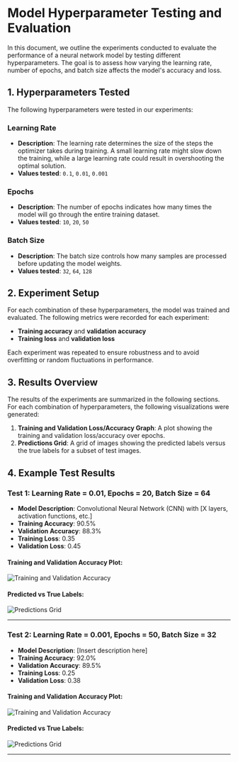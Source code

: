# Model Hyperparameter Testing and Evaluation

In this document, we outline the experiments conducted to evaluate the performance of a neural network model by testing different hyperparameters. The goal is to assess how varying the learning rate, number of epochs, and batch size affects the model's accuracy and loss.

## 1. Hyperparameters Tested

The following hyperparameters were tested in our experiments:

### Learning Rate
- **Description**: The learning rate determines the size of the steps the optimizer takes during training. A small learning rate might slow down the training, while a large learning rate could result in overshooting the optimal solution.
- **Values tested**: `0.1`, `0.01`, `0.001`

### Epochs
- **Description**: The number of epochs indicates how many times the model will go through the entire training dataset.
- **Values tested**: `10`, `20`, `50`

### Batch Size
- **Description**: The batch size controls how many samples are processed before updating the model weights.
- **Values tested**: `32`, `64`, `128`

## 2. Experiment Setup

For each combination of these hyperparameters, the model was trained and evaluated. The following metrics were recorded for each experiment:

- **Training accuracy** and **validation accuracy**
- **Training loss** and **validation loss**

Each experiment was repeated to ensure robustness and to avoid overfitting or random fluctuations in performance. 

## 3. Results Overview

The results of the experiments are summarized in the following sections. For each combination of hyperparameters, the following visualizations were generated:

1. **Training and Validation Loss/Accuracy Graph**: A plot showing the training and validation loss/accuracy over epochs.
2. **Predictions Grid**: A grid of images showing the predicted labels versus the true labels for a subset of test images.

## 4. Example Test Results

### Test 1: Learning Rate = 0.01, Epochs = 20, Batch Size = 64

- **Model Description**: Convolutional Neural Network (CNN) with [X layers, activation functions, etc.]
- **Training Accuracy**: 90.5%
- **Validation Accuracy**: 88.3%
- **Training Loss**: 0.35
- **Validation Loss**: 0.45

#### Training and Validation Accuracy Plot:
![Training and Validation Accuracy](path/to/accuracy_graph_1.png)

#### Predicted vs True Labels:
![Predictions Grid](path/to/prediction_grid_1.png)

---

### Test 2: Learning Rate = 0.001, Epochs = 50, Batch Size = 32

- **Model Description**: [Insert description here]
- **Training Accuracy**: 92.0%
- **Validation Accuracy**: 89.5%
- **Training Loss**: 0.25
- **Validation Loss**: 0.38

#### Training and Validation Accuracy Plot:
![Training and Validation Accuracy](path/to/accuracy_graph_2.png)

#### Predicted vs True Labels:
![Predictions Grid](path/to/prediction_grid_2.png)

---